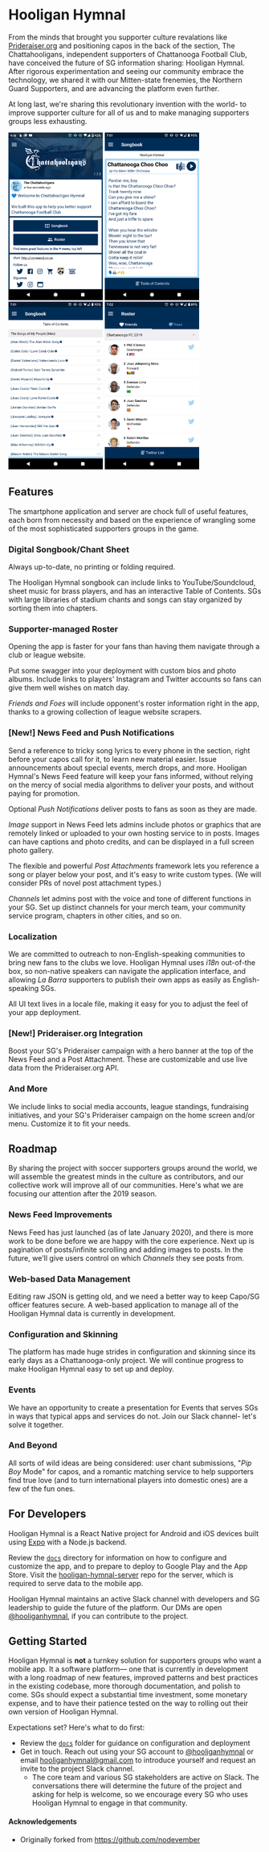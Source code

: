 # Hooligan Hymnal

From the minds that brought you supporter culture revalations like [Prideraiser.org](https://prideraiser.org) and positioning capos in the back of the section, The Chattahooligans, independent supporters of Chattanooga Football Club, have conceived the future of SG information sharing: Hooligan Hymnal. After rigorous experimentation and seeing our community embrace the technology, we shared it with our Mitten-state frenemies, the Northern Guard Supporters, and are advancing the platform even further.

At long last, we're sharing this revolutionary invention with the world- to improve supporter culture for all of us and to make managing supporters groups less exhausting.

<img src="/docs/readme-screenshots/chattahooligan-hymnal-home.png" width="188" height="333" /> <img src="/docs/readme-screenshots/chattahooligan-hymnal-song.png" width="188" height="333" /> <img src="/docs/readme-screenshots/chattahooligan-hymnal-toc.png" width="188" height="333" /> <img src="/docs/readme-screenshots/chattahooligan-hymnal-roster.png" width="188" height="333" />

## Features

The smartphone application and server are chock full of useful features, each born from necessity and based on the experience of wrangling some of the most sophisticated supporters groups in the game.

### Digital Songbook/Chant Sheet

Always up-to-date, no printing or folding required.

The Hooligan Hymnal songbook can include links to YouTube/Soundcloud, sheet music for brass players, and has an interactive Table of Contents. SGs with large libraries of stadium chants and songs can stay organized by sorting them into chapters.

### Supporter-managed Roster

Opening the app is faster for your fans than having them navigate through a club or league website.

Put some swagger into your deployment with custom bios and photo albums. Include links to players' Instagram and Twitter accounts so fans can give them well wishes on match day.

_Friends and Foes_ will include opponent's roster information right in the app, thanks to a growing collection of league website scrapers.

### [New!] News Feed and Push Notifications

Send a reference to tricky song lyrics to every phone in the section, right before your capos call for it, to learn new material easier. Issue announcements about special events, merch drops, and more. Hooligan Hymnal's News Feed feature will keep your fans informed, without relying on the mercy of social media algorithms to deliver your posts, and without paying for promotion.

Optional _Push Notifications_ deliver posts to fans as soon as they are made.

_Image_ support in News Feed lets admins include photos or graphics that are remotely linked or uploaded to your own hosting service to in posts. Images can have captions and photo credits, and can be displayed in a full screen photo gallery.

The flexible and powerful _Post Attachments_ framework lets you reference a song or player below your post, and it's easy to write custom types. (We will consider PRs of novel post attachment types.)

_Channels_ let admins post with the voice and tone of different functions in your SG. Set up distinct channels for your merch team, your community service program, chapters in other cities, and so on.

### Localization

We are committed to outreach to non-English-speaking communities to bring new fans to the clubs we love. Hooligan Hymnal uses _i18n_ out-of-the box, so non-native speakers can navigate the application interface, and allowing _La Barra_ supporters to publish their own apps as easily as English-speaking SGs. 

All UI text lives in a locale file, making it easy for you to adjust the feel of your app deployment.

### [New!] Prideraiser.org Integration

Boost your SG's Prideraiser campaign with a hero banner at the top of the News Feed and a Post Attachment. These are customizable and use live data from the Prideraiser.org API.

### And More

We include links to social media accounts, league standings, fundraising initiatives, and your SG's Prideraiser campaign on the home screen and/or menu. Customize it to fit your needs.

## Roadmap

By sharing the project with soccer supporters groups around the world, we will assemble the greatest minds in the culture as contributors, and our collective work will improve all of our communities. Here's what we are focusing our attention after the 2019 season.

### News Feed Improvements

News Feed has just launched (as of late January 2020), and there is more work to be done before we are happy with the core experience. Next up is pagination of posts/infinite scrolling and adding images to posts. In the future, we'll give users control on which _Channels_ they see posts from.

### Web-based Data Management

Editing raw JSON is getting old, and we need a better way to keep Capo/SG officer features secure. A web-based application to manage all of the Hooligan Hymnal data is currently in development.

### Configuration and Skinning

The platform has made huge strides in configuration and skinning since its early days as a Chattanooga-only project. We will continue progress to make Hooligan Hymnal easy to set up and deploy.

### Events

We have an opportunity to create a presentation for Events that serves SGs in ways that typical apps and services do not. Join our Slack channel- let's solve it together.

### And Beyond

All sorts of wild ideas are being considered: user chant submissions, "_Pip Boy_ Mode" for capos, and a romantic matching service to help supporters find true love (and to turn international players into domestic ones) are a few of the fun ones.

## For Developers

Hooligan Hymnal is a React Native project for Android and iOS devices built using [Expo](https://expo.io) with a Node.js backend.

Review the [`docs`](docs) directory for information on how to configure and customize the app, and to prepare to deploy to Google Play and the App Store. Visit the [hooligan-hymnal-server](https://github.com/Chattahooligans/hooligan-hymnal-server) repo for the server, which is required to serve data to the mobile app.

Hooligan Hymnal maintains an active Slack channel with developers and SG leadership to guide the future of the platform. Our DMs are open [@hooliganhymnal](https://twitter.com/hooliganhymnal), if you can contribute to the project.

## Getting Started

Hooligan Hymnal is **not** a turnkey solution for supporters groups who want a mobile app. It a software platform— one that is currently in development with a long roadmap of new features, improved patterns and best practices in the existing codebase, more thorough documentation, and polish to come. SGs should expect a substantial time investment, some monetary expense, and to have their patience tested on the way to rolling out their own version of Hooligan Hymnal. 

Expectations set? Here's what to do first:

* Review the [`docs`](docs) folder for guidance on configuration and deployment
* Get in touch. Reach out using your SG account to [@hooliganhymnal](https://twitter.com/hooliganhymnal) or email hooliganhymnal@gmail.com to introduce yourself and request an invite to the project Slack channel.
  * The core team and various SG stakeholders are active on Slack. The conversations there will determine the future of the project and asking for help is welcome, so we encourage every SG who uses Hooligan Hymnal to engage in that community.
  

#### Acknowledgements

* Originally forked from <https://github.com/nodevember>
